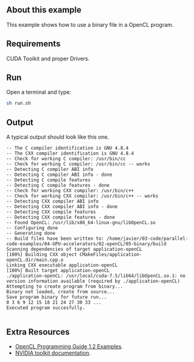 ## About this example

This example shows how to use a binary file in a OpenCL program.

## Requirements

CUDA Toolkit and proper Drivers.

## Run

Open a terminal and type:

```bash
sh run.sh
```


## Output

A typical output should look like this one. 

```
-- The C compiler identification is GNU 4.8.4
-- The CXX compiler identification is GNU 4.8.4
-- Check for working C compiler: /usr/bin/cc
-- Check for working C compiler: /usr/bin/cc -- works
-- Detecting C compiler ABI info
-- Detecting C compiler ABI info - done
-- Detecting C compile features
-- Detecting C compile features - done
-- Check for working CXX compiler: /usr/bin/c++
-- Check for working CXX compiler: /usr/bin/c++ -- works
-- Detecting CXX compiler ABI info
-- Detecting CXX compiler ABI info - done
-- Detecting CXX compile features
-- Detecting CXX compile features - done
-- Found OpenCL: /usr/lib/x86_64-linux-gnu/libOpenCL.so  
-- Configuring done
-- Generating done
-- Build files have been written to: /home/javier/03-code/parallel-code-examples/04-GPU-accelerators/02-openCL/05-binary/build
Scanning dependencies of target application-openCL
[100%] Building CXX object CMakeFiles/application-openCL.dir/main.cpp.o
Linking CXX executable application-openCL
[100%] Built target application-openCL
./application-openCL: /usr/local/cuda-7.5/lib64/libOpenCL.so.1: no version information available (required by ./application-openCL)
Attempting to create program from binary...
Binary not loaded, create from source...
Save program binary for future run...
0 3 6 9 12 15 18 21 24 27 30 33 ... 
Executed program succesfully.


```

## Extra Resources

 * [OpenCL Programming Guide 1.2 Examples](https://github.com/bgaster/opencl-book-samples).
 * [NVIDIA toolkit documentation](https://developer.nvidia.com/cuda-toolkit).



